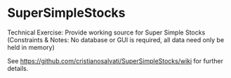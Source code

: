 # SuperSimpleStocks
Technical Exercise: 
Provide working source for Super Simple Stocks (Constraints &amp; Notes: No database or GUI is required, all data need only be held in memory)



See https://github.com/cristianosalvati/SuperSimpleStocks/wiki for further details.
